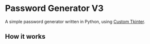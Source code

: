 # Password Generator V3
A simple password generator written in Python, using [Custom Tkinter](https://github.com/TomSchimansky/CustomTkinter).

## How it works
